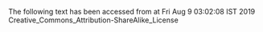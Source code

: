 The following text has been accessed from at Fri Aug 9 03:02:08 IST 2019
Creative_Commons_Attribution-ShareAlike_License

